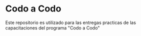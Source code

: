 # Codo a Codo

Este repositorio es utilizado para las entregas practicas de las capacitaciones del programa "Codo a Codo"